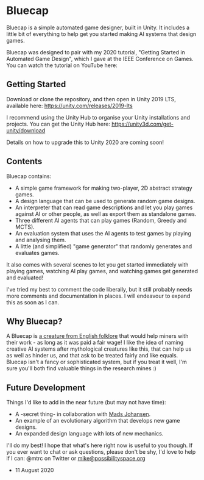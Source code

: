 # Bluecap

Bluecap is a simple automated game designer, built in Unity. It includes a little bit of everything to help get you started making AI systems that design games.

Bluecap was designed to pair with my 2020 tutorial, "Getting Started in Automated Game Design", which I gave at the IEEE Conference on Games. You can watch the tutorial on YouTube here: <link coming soon>

## Getting Started

Download or clone the repository, and then open in Unity 2019 LTS, available here: https://unity.com/releases/2019-lts

I recommend using the Unity Hub to organise your Unity installations and projects. You can get the Unity Hub here: https://unity3d.com/get-unity/download

Details on how to upgrade this to Unity 2020 are coming soon!

## Contents

Bluecap contains:

* A simple game framework for making two-player, 2D abstract strategy games.
* A design language that can be used to generate random game designs.
* An interpreter that can read game descriptions and let you play games against AI or other people, as well as export them as standalone games.
* Three different AI agents that can play games (Random, Greedy and MCTS).
* An evaluation system that uses the AI agents to test games by playing and analysing them.
* A little (and simplified) "game generator" that randomly generates and evaluates games.

It also comes with several scenes to let you get started immediately with playing games, watching AI play games, and watching games get generated and evaluated!

I've tried my best to comment the code liberally, but it still probably needs more comments and documentation in places. I will endeavour to expand this as soon as I can.

## Why Bluecap?

A Bluecap is [a creature from English folklore](https://en.wikipedia.org/wiki/Bluecap) that would help miners with their work - as long as it was paid a fair wage! I like the idea of naming creative AI systems after mythological creatures like this, that can help us as well as hinder us, and that ask to be treated fairly and like equals. Bluecap isn't a fancy or sophisticated system, but if you treat it well, I'm sure you'll both find valuable things in the research mines :)

## Future Development

Things I'd like to add in the near future (but may not have time):

* A -secret thing- in collaboration with [Mads Johansen](https://twitter.com/pyjamads/).
* An example of an evolutionary algorithm that develops new game designs.
* An expanded design language with lots of new mechanics.

I'll do my best! I hope that what's here right now is useful to you though. If you ever want to chat or ask questions, please don't be shy, I'd love to help if I can: @mtrc on Twitter or mike@possibilityspace.org

- 11 August 2020
